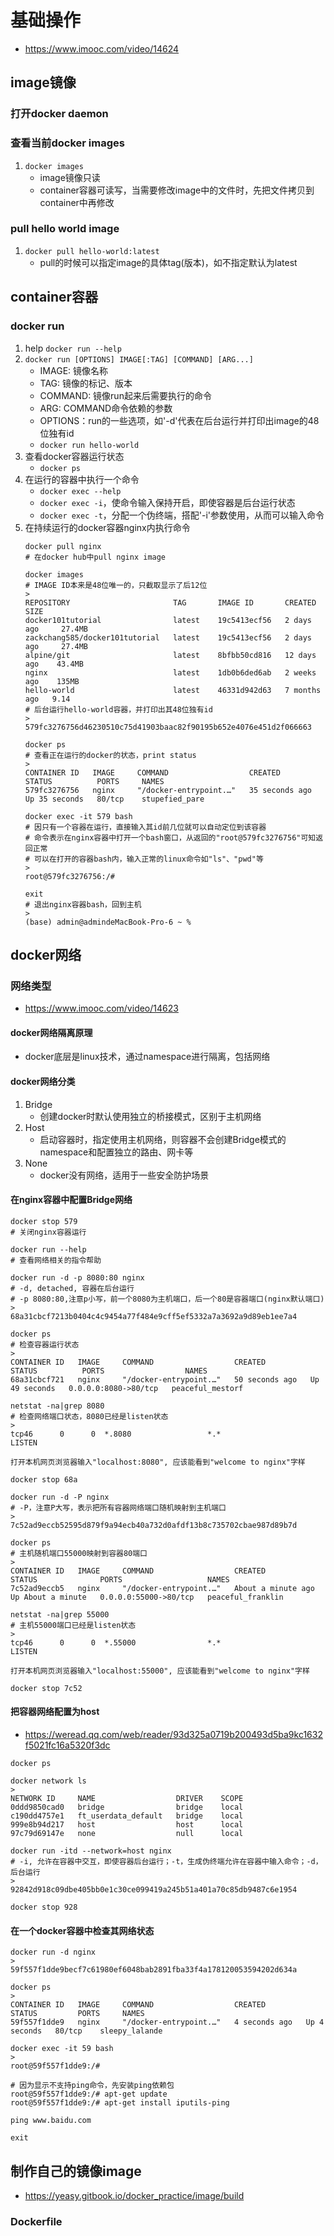 # 基础操作
- https://www.imooc.com/video/14624
## image镜像
### 打开docker daemon
### 查看当前docker images
1. `docker images`
    - image镜像只读
    - container容器可读写，当需要修改image中的文件时，先把文件拷贝到container中再修改
### pull hello world image
1. `docker pull hello-world:latest`
    - pull的时候可以指定image的具体tag(版本)，如不指定默认为latest
## container容器
### docker run
1. help
    `docker run --help`
2. `docker run [OPTIONS] IMAGE[:TAG] [COMMAND] [ARG...]`
    - IMAGE: 镜像名称
    - TAG: 镜像的标记、版本
    - COMMAND: 镜像run起来后需要执行的命令
    - ARG: COMMAND命令依赖的参数
    - OPTIONS：run的一些选项，如'-d'代表在后台运行并打印出image的48位独有id
    - `docker run hello-world`
3. 查看docker容器运行状态
    - `docker ps`   
4. 在运行的容器中执行一个命令
    - `docker exec --help`    
    - `docker exec -i`，使命令输入保持开启，即使容器是后台运行状态
    - `docker exec -t`，分配一个伪终端，搭配'-i'参数使用，从而可以输入命令
5. 在持续运行的docker容器nginx内执行命令
   ```shell script
   docker pull nginx
   # 在docker hub中pull nginx image
   
   docker images
   # IMAGE ID本来是48位唯一的，只截取显示了后12位
   >
   REPOSITORY                       TAG       IMAGE ID       CREATED        SIZE
   docker101tutorial                latest    19c5413ecf56   2 days ago     27.4MB
   zackchang585/docker101tutorial   latest    19c5413ecf56   2 days ago     27.4MB
   alpine/git                       latest    8bfbb50cd816   12 days ago    43.4MB
   nginx                            latest    1db0b6ded6ab   2 weeks ago    135MB
   hello-world                      latest    46331d942d63   7 months ago   9.14
   # 后台运行hello-world容器，并打印出其48位独有id
   > 
   579fc3276756d46230510c75d41903baac82f90195b652e4076e451d2f066663
   
   docker ps
   # 查看正在运行的docker的状态，print status
   >
   CONTAINER ID   IMAGE     COMMAND                  CREATED          STATUS          PORTS     NAMES
   579fc3276756   nginx     "/docker-entrypoint.…"   35 seconds ago   Up 35 seconds   80/tcp    stupefied_pare

   docker exec -it 579 bash
   # 因只有一个容器在运行，直接输入其id前几位就可以自动定位到该容器
   # 命令表示在nginx容器中打开一个bash窗口，从返回的"root@579fc3276756"可知返回正常
   # 可以在打开的容器bash内，输入正常的linux命令如"ls"、"pwd"等
   >
   root@579fc3276756:/# 
   
   exit
   # 退出nginx容器bash，回到主机
   >
   (base) admin@admindeMacBook-Pro-6 ~ %
   ```
## docker网络
### 网络类型
- https://www.imooc.com/video/14623
#### docker网络隔离原理
+ docker底层是linux技术，通过namespace进行隔离，包括网络
#### docker网络分类
1. Bridge
    - 创建docker时默认使用独立的桥接模式，区别于主机网络
2. Host
    - 启动容器时，指定使用主机网络，则容器不会创建Bridge模式的namespace和配置独立的路由、网卡等
3. None
    - docker没有网络，适用于一些安全防护场景
#### 在nginx容器中配置Bridge网络
```shell script
docker stop 579
# 关闭nginx容器运行

docker run --help
# 查看网络相关的指令帮助 

docker run -d -p 8080:80 nginx
# -d, detached, 容器在后台运行
# -p 8080:80,注意p小写，前一个8080为主机端口，后一个80是容器端口(nginx默认端口)
> 
68a31cbcf7213b0404c4c9454a77f484e9cff5ef5332a7a3692a9d89eb1ee7a4

docker ps
# 检查容器运行状态
> 
CONTAINER ID   IMAGE     COMMAND                  CREATED          STATUS          PORTS                  NAMES
68a31cbcf721   nginx     "/docker-entrypoint.…"   50 seconds ago   Up 49 seconds   0.0.0.0:8080->80/tcp   peaceful_mestorf

netstat -na|grep 8080
# 检查网络端口状态，8080已经是listen状态
>
tcp46      0      0  *.8080                 *.*                    LISTEN

打开本机网页浏览器输入"localhost:8080", 应该能看到"welcome to nginx"字样

docker stop 68a 

docker run -d -P nginx
# -P，注意P大写，表示把所有容器网络端口随机映射到主机端口
>
7c52ad9eccb52595d879f9a94ecb40a732d0afdf13b8c735702cbae987d89b7d

docker ps
# 主机随机端口55000映射到容器80端口
>
CONTAINER ID   IMAGE     COMMAND                  CREATED              STATUS              PORTS                   NAMES
7c52ad9eccb5   nginx     "/docker-entrypoint.…"   About a minute ago   Up About a minute   0.0.0.0:55000->80/tcp   peaceful_franklin

netstat -na|grep 55000
# 主机55000端口已经是listen状态
>
tcp46      0      0  *.55000                *.*                    LISTEN 

打开本机网页浏览器输入"localhost:55000", 应该能看到"welcome to nginx"字样

docker stop 7c52
```          
#### 把容器网络配置为host
- https://weread.qq.com/web/reader/93d325a0719b200493d5ba9kc1632f5021fc16a5320f3dc
```shell script
docker ps

docker network ls
>
NETWORK ID     NAME                  DRIVER    SCOPE
0ddd9850cad0   bridge                bridge    local
c190dd4757e1   ft_userdata_default   bridge    local
999e8b94d217   host                  host      local
97c79d69147e   none                  null      local

docker run -itd --network=host nginx
# -i, 允许在容器中交互，即使容器后台运行；-t，生成伪终端允许在容器中输入命令；-d，后台运行
>
92842d918c09dbe405bb0e1c30ce099419a245b51a401a70c85db9487c6e1954

docker stop 928
```
#### 在一个docker容器中检查其网络状态
```shell script
docker run -d nginx
>
59f557f1dde9becf7c61980ef6048bab2891fba33f4a178120053594202d634a

docker ps
>
CONTAINER ID   IMAGE     COMMAND                  CREATED         STATUS         PORTS     NAMES
59f557f1dde9   nginx     "/docker-entrypoint.…"   4 seconds ago   Up 4 seconds   80/tcp    sleepy_lalande

docker exec -it 59 bash
>
root@59f557f1dde9:/#

# 因为显示不支持ping命令，先安装ping依赖包
root@59f557f1dde9:/# apt-get update
root@59f557f1dde9:/# apt-get install iputils-ping

ping www.baidu.com

exit
```

## 制作自己的镜像image
- https://yeasy.gitbook.io/docker_practice/image/build

### Dockerfile

